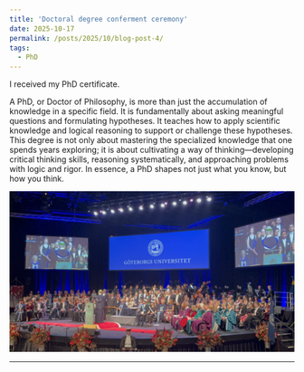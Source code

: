 ```yaml
---
title: 'Doctoral degree conferment ceremony'
date: 2025-10-17
permalink: /posts/2025/10/blog-post-4/
tags:
  - PhD
---
```

I received my PhD certificate. 

A PhD, or Doctor of Philosophy, is more than just the accumulation of knowledge in a specific field. It is fundamentally about asking meaningful questions and formulating hypotheses. It teaches how to apply scientific knowledge and logical reasoning to support or challenge these hypotheses. This degree is not only about mastering the specialized knowledge that one spends years exploring; it is about cultivating a way of thinking—developing critical thinking skills, reasoning systematically, and approaching problems with logic and rigor. In essence, a PhD shapes not just what you know, but how you think.

![Doctoral degree conferment ceremony](/images/blogging/IMG_8062.jpg)

------
